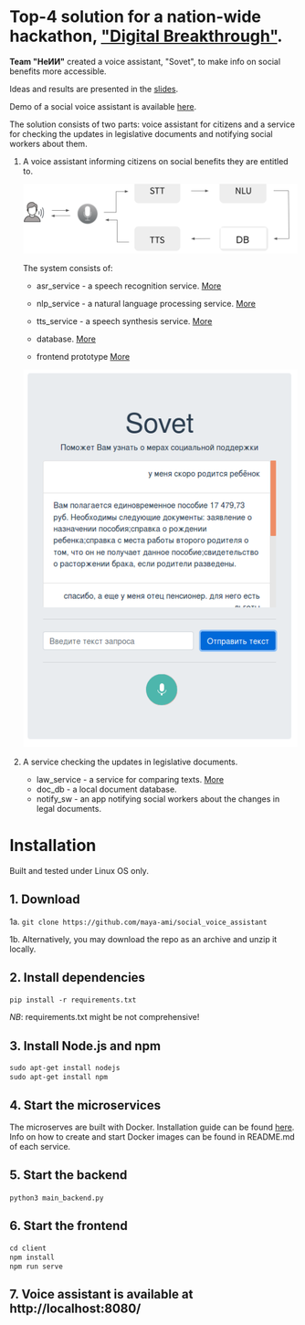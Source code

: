 # Top-4 solution for a nation-wide hackathon, ["Digital Breakthrough"](https://leadersofdigital.ru/event/63012/case/104504).

**Team "НеИИ"** created a voice assistant, "Sovet", to make info on social benefits more accessible.

Ideas and results are presented in the [slides](presentation.pdf).

Demo of a social voice assistant is available [here](https://drive.google.com/file/d/1c-DMg7Pho2HCpB-bfoPHThJiOATzO7fP/view).

The solution consists of two parts: voice assistant for citizens and a service for checking the updates in legislative documents and notifying social workers about them.

1. A voice assistant informing citizens on social benefits they are entitled to.

    ![](scheme.png)

    The system consists of:

    - asr_service - a speech recognition service. [More](https://github.com/maya-ami/neii_hackathon/tree/master/asr_service)

    - nlp_service - a natural language processing service. [More](https://github.com/maya-ami/neii_hackathon/tree/master/nlp_service)

    - tts_service - a speech synthesis service. [More](https://github.com/maya-ami/neii_hackathon/tree/master/tts_service)

    - database. [More](https://github.com/maya-ami/neii_hackathon/tree/master/db)

    - frontend prototype [More](https://github.com/maya-ami/neii_hackathon/tree/master/client)

    ![](frontend_prototype.png)

2. A service checking the updates in legislative documents.

    - law_service - a service for comparing texts. [More](https://github.com/maya-ami/neii_hackathon/tree/master/law_service)
    - doc_db - a local document database.
    - notify_sw - an app notifying social workers about the changes in legal documents.


# Installation

Built and tested under Linux OS only.

## 1. Download

 1a. `git clone https://github.com/maya-ami/social_voice_assistant`

 1b. Alternatively, you may download the repo as an archive and unzip it locally.

## 2. Install dependencies

`pip install -r requirements.txt`

*NB*: requirements.txt might be not comprehensive!

## 3. Install Node.js and npm

```
sudo apt-get install nodejs
sudo apt-get install npm
```

## 4. Start the microservices

The microserves are built with Docker. Installation guide can be found [here](https://docs.docker.com/engine/install/).
Info on how to create and start Docker images can be found in README.md of each service.

## 5. Start the backend

`python3 main_backend.py`

## 6. Start the frontend
```
cd client
npm install
npm run serve
```
## 7. Voice assistant is available at http://localhost:8080/
